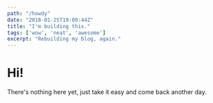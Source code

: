 ```yaml
---
path: "/howdy"
date: "2018-01-25T19:00:44Z"
title: "I'm building this."
tags: ['wow', 'neat', 'awesome']
excerpt: "Rebuilding my blog, again."
---
```


# Hi!

There's nothing here yet, just take it easy and come back another day.